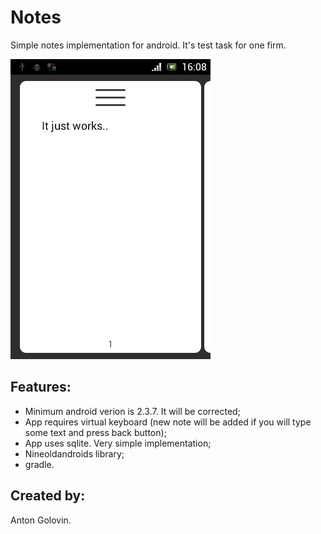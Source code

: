 # Notes #

Simple notes implementation for android. It's test task for one firm.

![](screenshot.png)

Features:
---
- Minimum android verion is 2.3.7. It will be corrected;
- App requires virtual keyboard (new note will be added if you will type some text and press back button);
- App uses sqlite. Very simple implementation;
- Nineoldandroids library;
- gradle.

Created by:
--- 
Anton Golovin.